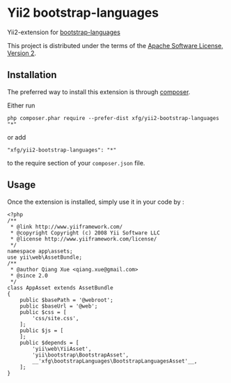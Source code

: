 Yii2 bootstrap-languages
=======================
Yii2-extension for [bootstrap-languages](https://github.com/xfg/bootstrap-languages)

This project is distributed under the terms of the
[Apache Software License, Version 2](LICENSE.md).

Installation
------------

The preferred way to install this extension is through [composer](http://getcomposer.org/download/).

Either run

```
php composer.phar require --prefer-dist xfg/yii2-bootstrap-languages "*"
```

or add

```
"xfg/yii2-bootstrap-languages": "*"
```

to the require section of your `composer.json` file.


Usage
-----

Once the extension is installed, simply use it in your code by  :

```
<?php
/**
 * @link http://www.yiiframework.com/
 * @copyright Copyright (c) 2008 Yii Software LLC
 * @license http://www.yiiframework.com/license/
 */
namespace app\assets;
use yii\web\AssetBundle;
/**
 * @author Qiang Xue <qiang.xue@gmail.com>
 * @since 2.0
 */
class AppAsset extends AssetBundle
{
    public $basePath = '@webroot';
    public $baseUrl = '@web';
    public $css = [
        'css/site.css',
    ];
    public $js = [
    ];
    public $depends = [
        'yii\web\YiiAsset',
        'yii\bootstrap\BootstrapAsset',
        __'xfg\bootstrapLanguages\BootstrapLanguagesAsset'__,
    ];
}
```
